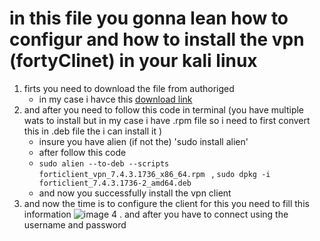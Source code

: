 # in this file you gonna lean how to configur and how to install the vpn (fortyClinet) in your kali linux
1. firts you need to download the file from authoriged
   - in my case i havce this [download link](https://www.fortinet.com/support/product-downloads)
2. and after you need to follow this code in terminal (you have multiple wats to install but in my case i have .rpm file so i need to first convert this in .deb file the i can install it )
   - insure you have alien (if not the) 'sudo install alien'
   - after follow this code
   - ```sudo alien --to-deb --scripts forticlient_vpn_7.4.3.1736_x86_64.rpm ``` ,
     ``` sudo dpkg -i forticlient_7.4.3.1736-2_amd64.deb ```
   - and now you successfully install the vpn client
3. and now the time is to configure the client for this you need to fill this information ![image](https://github.com/user-attachments/assets/5707d0dd-34e7-4e49-a65d-f30fd3ee3d5e)
4 . and after you have to connect using the username and password
 
